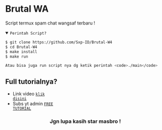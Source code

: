 # Brutal WA
Script termux spam chat wangsaf terbaru !

<details open><summary><code>Perintah Script?</code></summary>

```bash
$ git clone https://github.com/Sxp-ID/Brutal-W4
$ cd Brutal-W4
$ make install
$ make run

Atau bisa juga run script nya dg ketik perintah <code>./main</code>
```
</details>

## Full tutorialnya?
- Link video <code><a href="https://youtu.be/uVZ7qPVSyzw?si=P-rOAYQeYTTOUlMo">klik disini</a></code>
- Subs yt admin <code><a href="https://youtube.com/@freetutorialofficial?si=9hamt4Px2gXzPY9x">FREE TUTORIAL</a></code>
<div align="center">

### Jgn lupa kasih star masbro !
</div>
